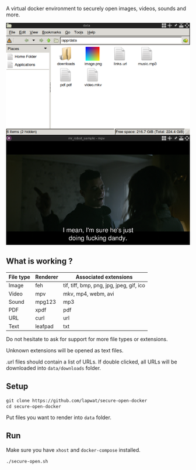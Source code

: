 A virtual docker environment to securely open images, videos, sounds and more.

![Screenshot](screenshot.png)

## What is working ?

File type | Renderer | Associated extensions
--- | --- | ---
Image | feh | tif, tiff, bmp, png, jpg, jpeg, gif, ico
Video | mpv | mkv, mp4, webm, avi
Sound | mpg123 | mp3
PDF | xpdf | pdf
URL | curl | url
Text | leafpad | txt

Do not hesitate to ask for support for more file types or extensions.

Unknown extensions will be opened as text files.

.url files should contain a list of URLs. If double clicked, all URLs will be downloaded into `data/downloads` folder.

## Setup

```
git clone https://github.com/lapwat/secure-open-docker
cd secure-open-docker
```

Put files you want to render into `data` folder.

## Run

Make sure you have `xhost` and `docker-compose` installed.

```
./secure-open.sh
```
